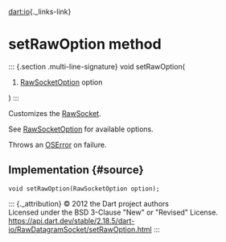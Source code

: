 [dart:io](../../dart-io/dart-io-library){._links-link}

setRawOption method
===================

::: {.section .multi-line-signature}
void setRawOption(

1.  [RawSocketOption](../rawsocketoption-class) option

)
:::

Customizes the [RawSocket](../rawsocket-class).

See [RawSocketOption](../rawsocketoption-class) for available options.

Throws an [OSError](../oserror-class) on failure.

Implementation {#source}
--------------

``` {.language-dart data-language="dart"}
void setRawOption(RawSocketOption option);
```

::: {._attribution}
© 2012 the Dart project authors\
Licensed under the BSD 3-Clause \"New\" or \"Revised\" License.\
<https://api.dart.dev/stable/2.18.5/dart-io/RawDatagramSocket/setRawOption.html>
:::
